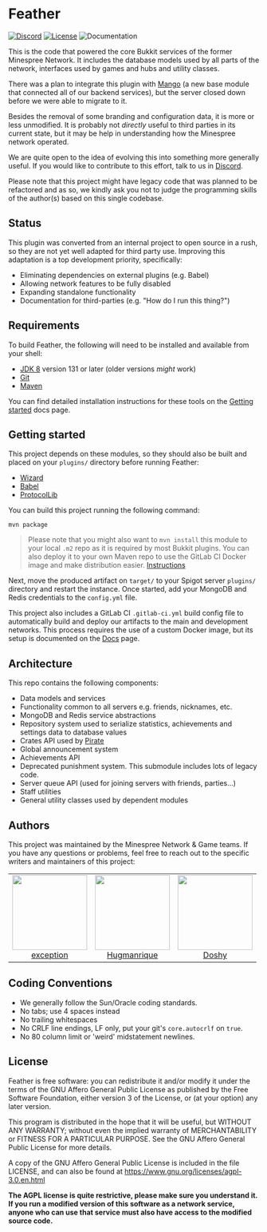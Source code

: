 # Feather

[![Discord](https://img.shields.io/discord/352874955957862402.svg)](https://discord.gg/KUFmKXN)
[![License](https://img.shields.io/github/license/Minespree/Feather.svg)](LICENSE)
![Documentation](https://img.shields.io/badge/docs-javadocs-green.svg)

This is the code that powered the core Bukkit services of the former Minespree Network. It includes the database models used by all parts of the network, interfaces used by games and hubs and utility classes.

There was a plan to integrate this plugin with [Mango](https://github.com/Minespree/Mango) (a new base module that connected all of our backend services), but the server closed down before we were able to migrate to it.

Besides the removal of some branding and configuration data, it is more or less unmodified. It is probably not _directly_ useful to third parties in its current state, but it may be help in understanding how the Minespree network operated.

We are quite open to the idea of evolving this into something more generally useful. If you would like to contribute to this effort, talk to us in [Discord](https://discord.gg/KUFmKXN).

Please note that this project might have legacy code that was planned to be refactored and as so, we kindly ask you not to judge the programming skills of the author(s) based on this single codebase.

## Status

This plugin was converted from an internal project to open source in a rush, so they are not yet well adapted for third party use. Improving this adaptation is a top development priority, specifically:

* Eliminating dependencies on external plugins (e.g. Babel)
* Allowing network features to be fully disabled
* Expanding standalone functionality
* Documentation for third-parties (e.g. "How do I run this thing?")

## Requirements

To build Feather, the following will need to be installed and available from your shell:

* [JDK 8](http://www.oracle.com/technetwork/java/javase/downloads/jdk8-downloads-2133151.html) version 131 or later (older versions _might_ work)
* [Git](https://git-scm.com/)
* [Maven](https://maven.apache.org/)

You can find detailed installation instructions for these tools on the [Getting started](https://github.com/Minespree/Docs/blob/master/setup/DEPENDENCIES.md) docs page.

## Getting started

This project depends on these modules, so they should also be built and placed on your `plugins/` directory before running Feather:

* [Wizard](https://github.com/Minespree/Wizard)
* [Babel](https://github.com/Minespree/Babel)
* [ProtocolLib](https://www.spigotmc.org/resources/protocollib.1997/)

You can build this project running the following command:

```
mvn package
```

> Please note that you might also want to `mvn install` this module to your local `.m2` repo as it is required by most Bukkit plugins.
> You can also deploy it to your own Maven repo to use the GitLab CI Docker image and make distribution easier. [Instructions](https://github.com/Minespree/Docs/blob/master/deploy/PLAYPEN_DEPLOYER.md)

Next, move the produced artifact on `target/` to your Spigot server `plugins/` directory and restart the instance. Once started, add your MongoDB and Redis credentials to the `config.yml` file.

This project also includes a GitLab CI `.gitlab-ci.yml` build config file to automatically build and deploy our artifacts to the main and development networks. This process requires the use of a custom Docker image, but its setup is documented on the [Docs](https://github.com/Minespree/Docs/blob/master/deploy/PLAYPEN_DEPLOYER.md) page.

## Architecture

This repo contains the following components:

* Data models and services
* Functionality common to all servers e.g. friends, nicknames, etc.
* MongoDB and Redis service abstractions
* Repository system used to serialize statistics, achievements and settings data to database values
* Crates API used by [Pirate](https://github.com/Minespree/Pirate)
* Global announcement system
* Achievements API
* Deprecated punishment system. This submodule includes lots of legacy code.
* Server queue API (used for joining servers with friends, parties...)
* Staff utilities
* General utility classes used by dependent modules

## Authors

This project was maintained by the Minespree Network & Game teams. If you have any questions or problems, feel free to reach out to the specific writers and maintainers of this project:

<table>
  <tbody>
    <tr>
      <td align="center">
        <a href="https://github.com/exception">
          <img width="150" height="150" src="https://github.com/exception.png?v=3&s=150">
          </br>
          exception
        </a>
      </td>
      <td align="center">
        <a href="https://github.com/hugmanrique">
          <img width="150" height="150" src="https://github.com/hugmanrique.png?v=3&s=150">
          </br>
          Hugmanrique
        </a>
      </td>
      <td align="center">
        <a href="https://github.com/Doshy36">
          <img width="150" height="150" src="https://github.com/Doshy36.png?v=3&s=150">
          </br>
          Doshy
        </a>
      </td>
    </tr>
  <tbody>
</table>

## Coding Conventions

* We generally follow the Sun/Oracle coding standards.
* No tabs; use 4 spaces instead
* No trailing whitespaces
* No CRLF line endings, LF only, put your git's `core.autocrlf` on `true`.
* No 80 column limit or 'weird' midstatement newlines.

## License

Feather is free software: you can redistribute it and/or modify it under the terms of the GNU Affero General Public License as published by the Free Software Foundation, either version 3 of the License, or (at your option) any later version.

This program is distributed in the hope that it will be useful, but WITHOUT ANY WARRANTY; without even the implied warranty of MERCHANTABILITY or FITNESS FOR A PARTICULAR PURPOSE. See the GNU Affero General Public License for more details.

A copy of the GNU Affero General Public License is included in the file LICENSE, and can also be found at https://www.gnu.org/licenses/agpl-3.0.en.html

**The AGPL license is quite restrictive, please make sure you understand it. If you run a modified version of this software as a network service, anyone who can use that service must also have access to the modified source code.**
